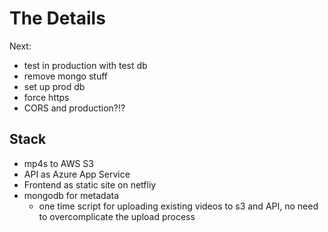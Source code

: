 # The Details

Next:

- test in production with test db
- remove mongo stuff
- set up prod db
- force https
- CORS and production?!?

## Stack

- mp4s to AWS S3
- API as Azure App Service
- Frontend as static site on netfliy
- mongodb for metadata
  - one time script for uploading existing videos to s3 and API, no need to overcomplicate the upload process
